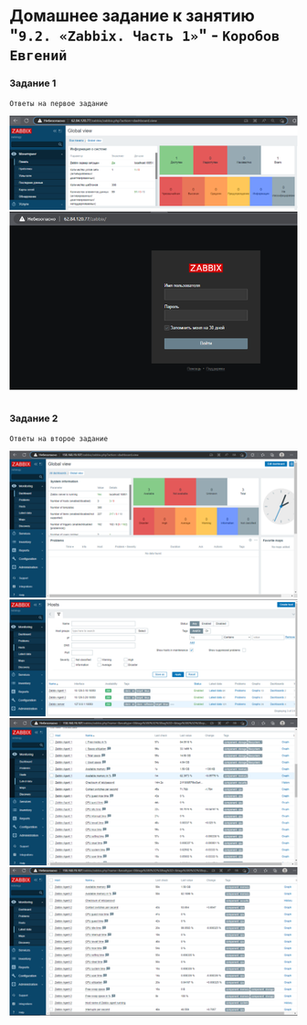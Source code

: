 # Домашнее задание к занятию "`9.2. «Zabbix. Часть 1»`" - `Коробов Евгений`


### Задание 1

`Ответы на первое задание`

 ![1](https://github.com/nespaces/srlb-homeworks/blob/main/img/10.png)
 ![2](https://github.com/nespaces/srlb-homeworks/blob/main/img/11.png)
```
```





### Задание 2

`Ответы на второе задание`

 ![1](https://github.com/nespaces/srlb-homeworks/blob/main/img/12.png)
 ![2](https://github.com/nespaces/srlb-homeworks/blob/main/img/13.png)
 ![3](https://github.com/nespaces/srlb-homeworks/blob/main/img/14.png)
 ![4](https://github.com/nespaces/srlb-homeworks/blob/main/img/15.png)


